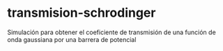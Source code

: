 # transmision-schrodinger
Simulación para obtener el coeficiente de transmisión de una función de onda gaussiana por una barrera de potencial
